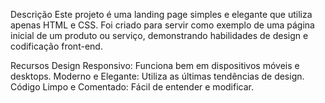 Descrição
Este projeto é uma landing page simples e elegante que utiliza apenas HTML e CSS. Foi criado para servir como exemplo de uma página inicial de um produto ou serviço, demonstrando habilidades de design e codificação front-end.

Recursos
Design Responsivo: Funciona bem em dispositivos móveis e desktops.
Moderno e Elegante: Utiliza as últimas tendências de design.
Código Limpo e Comentado: Fácil de entender e modificar.
